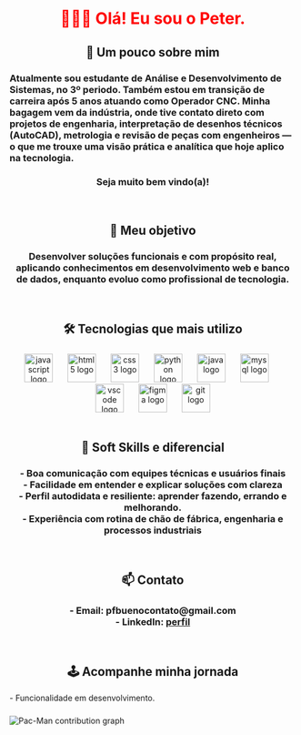 <h1 align="center">👋🏽😊 Olá! Eu sou o Peter.</h1>
<style>
  h1 {
  color: red;
}
</style>


<h2 align="center">📖 Um pouco sobre mim</h2>


###

<h3 align="left">Atualmente sou estudante de Análise e Desenvolvimento de Sistemas, no 3º periodo. Também estou em transição de carreira após 5 anos atuando como Operador CNC. Minha bagagem vem da indústria, onde tive contato direto com projetos de engenharia, interpretação de desenhos técnicos (AutoCAD), metrologia e revisão de peças com engenheiros — o que me trouxe uma visão prática e analítica que hoje aplico na tecnologia.</h3>

<h3 align="center">Seja muito bem vindo(a)!</h3>
<br>

###

<h2 align="center">🎯 Meu objetivo</h2>

###

<h3 align="center">Desenvolver soluções  funcionais e com propósito real, aplicando conhecimentos em desenvolvimento web e banco de dados, enquanto evoluo como profissional de tecnologia.</h3>
<br>


<h2 align="center">🛠️ Tecnologias que mais utilizo</h2>

###

<div align="center">
  <img src="https://cdn.jsdelivr.net/gh/devicons/devicon/icons/javascript/javascript-original.svg" height="50" alt="javascript logo"  />
  <img width="18" />
  <img src="https://cdn.jsdelivr.net/gh/devicons/devicon/icons/html5/html5-original.svg" height="50" alt="html5 logo"  />
  <img width="18" />
  <img src="https://cdn.jsdelivr.net/gh/devicons/devicon/icons/css3/css3-original.svg" height="50" alt="css3 logo"  />
  <img width="18" />
  <img src="https://cdn.jsdelivr.net/gh/devicons/devicon/icons/python/python-original.svg" height="50" alt="python logo"  />
  <img width="18" />
  <img src="https://cdn.jsdelivr.net/gh/devicons/devicon/icons/java/java-original.svg" height="50" alt="java logo"  />
  <img width="18" />
  <img src="https://cdn.jsdelivr.net/gh/devicons/devicon/icons/mysql/mysql-original.svg" height="50" alt="mysql logo"  />
  <img width="18" />
  <img src="https://cdn.jsdelivr.net/gh/devicons/devicon/icons/vscode/vscode-original.svg" height="50" alt="vscode logo"  />
  <img width="18" />
  <img src="https://skillicons.dev/icons?i=figma" height="50" alt="figma logo"  />
  <img width="18" />
  <img src="https://skillicons.dev/icons?i=git" height="50" alt="git logo"  />
</div>
<br>

###

<h2 align="center">💼 Soft Skills e diferencial</h2>

###

<h3 align="center">-  Boa comunicação com equipes técnicas e usuários finais<br>- Facilidade em entender e explicar soluções com clareza<br>- Perfil autodidata e resiliente: aprender fazendo, errando e melhorando. <br>- Experiência com rotina de chão de fábrica, engenharia e processos industriais</h3>
<br>

###

<h2 align="center">📫 Contato</h2>

###

<h3 align="center">- Email: pfbuenocontato@gmail.com  <br>- LinkedIn: <a href="https://www.linkedin.com/in/peterson-fbueno" target="_blank">perfil</a></h3>
<br>

###

<h2 align="center">🕹️ Acompanhe minha jornada</h2>
  - Funcionalidade em desenvolvimento.

###
<picture>
  <source media="(prefers-color-scheme: dark)" srcset="https://raw.githubusercontent.com/peter-bueno/peter-bueno/output/pacman-contribution-graph-dark.svg">
  <source media="(prefers-color-scheme: light)" srcset="https://raw.githubusercontent.com/peter-bueno/peter-bueno/output/pacman-contribution-graph.svg">
  <img alt="Pac-Man contribution graph" src="https://raw.githubusercontent.com/peter-bueno/peter-bueno/output/pacman-contribution-graph.svg">
</picture>

###
